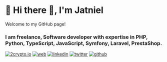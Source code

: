 # 🚀 Hi there 👋, I'm Jatniel
Welcome to my GitHub page!

### I am freelance, Software developer with expertise in PHP, Python, TypeScript, JavaScript, Symfony, Laravel, PrestaShop. 


[![2crypto.io](https://img.shields.io/badge/2crypto.io-3B7B21?style=for-the-badge&logo=bitcoin&logoColor=white)](https://www.2crypto.io/team/jatniel-guzman/) 
[![web](https://img.shields.io/badge/jatniel.dev-000?style=for-the-badge&logo=apple-fi&logoColor=white)](https://jatniel.dev/) 
[![linkedin](https://img.shields.io/badge/linkedin-0A66C2?style=for-the-badge&logo=linkedin&logoColor=white)](https://fr.linkedin.com/in/jatniel) 
[![twitter](https://img.shields.io/badge/twitter-1DA1F2?style=for-the-badge&logo=x&logoColor=white)](https://twitter.com/jatnieldev) 
[![github](https://img.shields.io/badge/github-007096?style=for-the-badge&logo=github&logoColor=white)](https://www.github.com/jatniel) 
